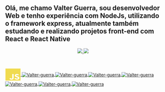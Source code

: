 ## Olá, me chamo Valter Guerra, sou desenvolvedor Web e tenho experiência com NodeJs, utilizando o framework express, atualmente também estudando e realizando projetos front-end com React e React Native

<div align="center">
  <a href="https://github.com/netoguerradev">
  <img height="140em" src="https://github-readme-stats.vercel.app/api?username=netoguerradev&show_icons=true&theme=dark&include_all_commits=true&count_private=true"/>
  <img height="140em" src="https://github-readme-stats.vercel.app/api/top-langs/?username=netoguerradev&layout=compact&langs_count=7&theme=dark"/>
</div>
  
  ##
  
<div style="display: inline_block"><br>
  <img align="center" alt="Valter-guerra" height="40" width="50" src="https://raw.githubusercontent.com/devicons/devicon/master/icons/javascript/javascript-plain.svg">
  <img align="center" alt="Valter-guerra" height="40" width="50" src="https://cdn.jsdelivr.net/gh/devicons/devicon/icons/nodejs/nodejs-original.svg" />
  <img align="center" alt="Valter-guerra" height="40" width="50" src="https://cdn.jsdelivr.net/gh/devicons/devicon/icons/docker/docker-original.svg" />
  <img align="center" alt="Valter-guerra" height="40" width="50" src="https://cdn.jsdelivr.net/gh/devicons/devicon/icons/express/express-original-wordmark.svg" />
  <img align="center" alt="Valter-guerra" height="40" width="50 src="https://cdn.jsdelivr.net/gh/devicons/devicon/icons/postgresql/postgresql-original.svg" />
  <img align="center" alt="Valter-guerra" height="40" width="50" src="https://cdn.jsdelivr.net/gh/devicons/devicon/icons/react/react-original.svg" />
  <img align="center" alt="Valter-guerra" height="40" width="50" src="https://cdn.jsdelivr.net/gh/devicons/devicon/icons/html5/html5-original.svg" />
  <img align="center" alt="Valter-guerra" height="40" width="50" src="https://cdn.jsdelivr.net/gh/devicons/devicon/icons/css3/css3-original.svg" />
</div>
  
 
